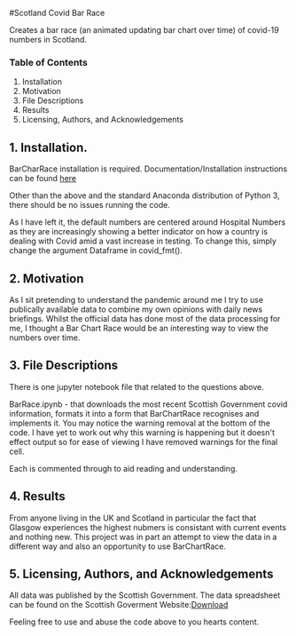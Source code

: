 #Scotland Covid Bar Race

Creates a bar race (an animated updating bar chart over time) of covid-19 numbers in Scotland.


### Table of Contents

 1. Installation
 2. Motivation
 3. File Descriptions
 4. Results
 5. Licensing, Authors, and Acknowledgements

## 1. Installation.

BarCharRace installation is required. Documentation/Installation instructions can be found [here](https://pypi.org/project/bar-chart-race)

Other than the above and the standard Anaconda distribution of Python 3, there should be no issues running the code.

As I have left it, the default numbers are centered around Hospital Numbers as they are increasingly showing a better indicator on how a country is dealing with Covid amid a vast increase in testing. To change this, simply change the argument Dataframe in covid_fmt().

## 2. Motivation

As I sit pretending to understand the pandemic around me I try to use publically available data to combine my own opinions with
daily news briefings. Whilst the official data has done most of the data processing for me, I thought a Bar Chart Race would be an interesting way to view the numbers over time. 

## 3. File Descriptions

There is one jupyter notebook file that related to the questions above. 

BarRace.ipynb - that downloads the most recent Scottish Government covid information, formats it into a form that BarChartRace recognises and implements it. You may notice the warning removal at the bottom of the code. I have yet to work out why this warning is happening but it doesn't effect output so for ease of viewing I have removed warnings for the final cell.

Each is commented through to aid reading and understanding.

## 4. Results

From anyone living in the UK and Scotland in particular the fact that Glasgow experiences the highest nubmers is consistant with current events and nothing new. This project was in part an attempt to view the data in a different way and also an opportunity to use BarChartRace. 

## 5. Licensing, Authors, and Acknowledgements

All data was published by the Scottish Government. The data spreadsheet can be found on the Scottish Goverment Website:[Download](https://www.gov.scot/binaries/content/documents/govscot/publications/statistics/2020/04/coronavirus-covid-19-trends-in-daily-data/documents/covid-19-data-by-nhs-board/covid-19-data-by-nhs-board/govscot%3Adocument/COVID-19%2Bdaily%2Bdata%2B-%2Bby%2BNHS%2BBoard%2B-%2B6%2BSeptember%2B2020.xlsx)

Feeling free to use and abuse the code above to you hearts content.
 
